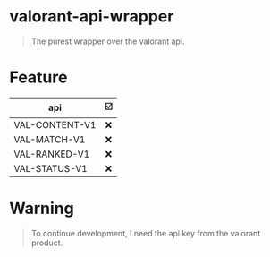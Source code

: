 # valorant-api-wrapper

> The purest wrapper over the valorant api.

# Feature

| api            | ☑️ |
|----------------|----|
| VAL-CONTENT-V1 | ❌  |
| VAL-MATCH-V1   | ❌  |
| VAL-RANKED-V1  | ❌  |
| VAL-STATUS-V1  | ❌  |

# Warning
> To continue development, I need the api key from the valorant product.
